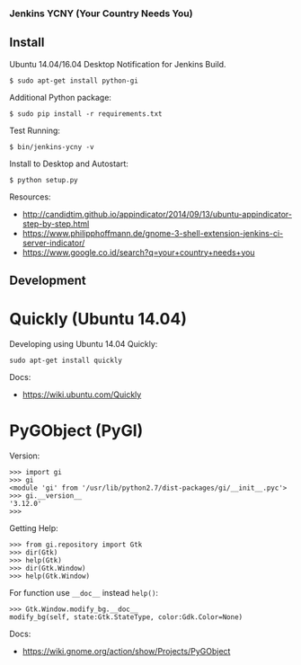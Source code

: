 ### Jenkins YCNY (Your Country Needs You)

## Install

Ubuntu 14.04/16.04 Desktop Notification for Jenkins Build.

```
$ sudo apt-get install python-gi
```

Additional Python package:

```
$ sudo pip install -r requirements.txt
```

Test Running:

```
$ bin/jenkins-ycny -v
```

Install to Desktop and Autostart:

```
$ python setup.py
```

Resources:
* http://candidtim.github.io/appindicator/2014/09/13/ubuntu-appindicator-step-by-step.html
* https://www.philipphoffmann.de/gnome-3-shell-extension-jenkins-ci-server-indicator/
* https://www.google.co.id/search?q=your+country+needs+you


## Development

# Quickly (Ubuntu 14.04)

Developing using Ubuntu 14.04 Quickly:

```
sudo apt-get install quickly
```

Docs:
* https://wiki.ubuntu.com/Quickly


# PyGObject (PyGI)

Version:
```
>>> import gi
>>> gi
<module 'gi' from '/usr/lib/python2.7/dist-packages/gi/__init__.pyc'>
>>> gi.__version__
'3.12.0'
>>>
```

Getting Help:
```
>>> from gi.repository import Gtk
>>> dir(Gtk)
>>> help(Gtk)
>>> dir(Gtk.Window)
>>> help(Gtk.Window)
```

For function use `__doc__` instead `help()`:
```
>>> Gtk.Window.modify_bg.__doc__
modify_bg(self, state:Gtk.StateType, color:Gdk.Color=None)
```

Docs:
* https://wiki.gnome.org/action/show/Projects/PyGObject

